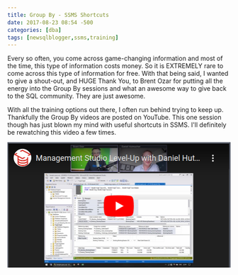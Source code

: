 ```yaml
---
title: Group By - SSMS Shortcuts
date: 2017-08-23 08:54 -500
categories: [dba]
tags: [newsqlblogger,ssms,training]
---
```


Every so often, you come across game-changing information and most of the time, this type of information costs money. So it is EXTREMELY rare to come across this type of information for free. With that being said, I wanted to give a shout-out, and HUGE Thank You, to Brent Ozar for putting all the energy into the Group By sessions and what an awesome way to give back to the SQL community. They are just awesome.

With all the training options out there, I often run behind trying to keep up. Thankfully the Group By videos are posted on YouTube. This one session though has just blown my mind with useful shortcuts in SSMS. I'll definitely be rewatching this video a few times.

[![group by presentation](/assets/images/groupby-ssms-shortcuts.png)](https://www.youtube.com/watch?v=tFBST2sbMBI)